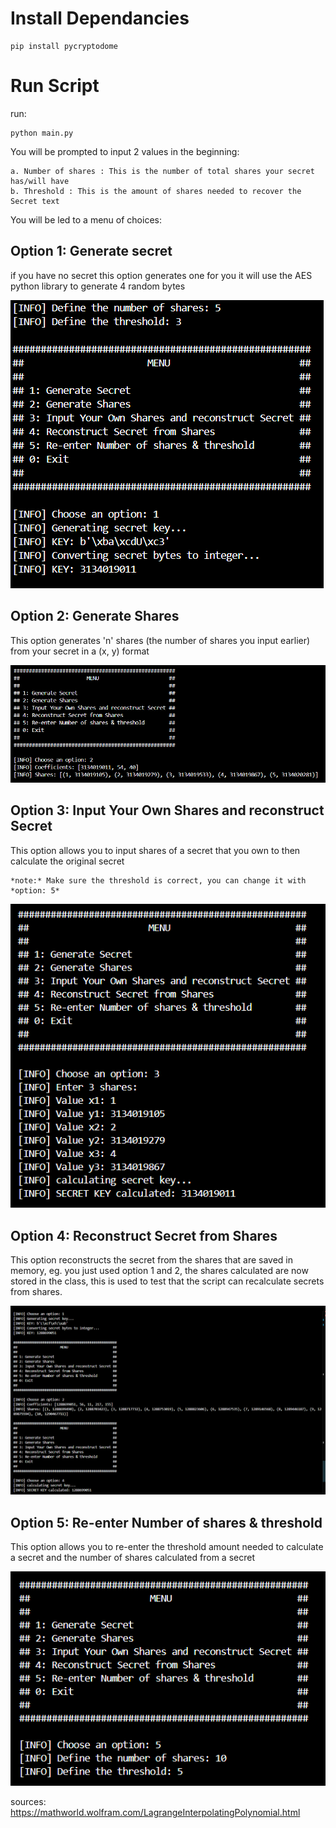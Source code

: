 # Install Dependancies

    pip install pycryptodome

# Run Script
run:

    python main.py

You will be prompted to input 2 values in the beginning:

    a. Number of shares : This is the number of total shares your secret has/will have
    b. Threshold : This is the amount of shares needed to recover the Secret text

You will be led to a menu of choices:

## Option 1: Generate secret

if you have no secret this option generates one for you it will use the AES python library to generate 4 random bytes

![Alt text](pictures/option1.png)

## Option 2: Generate Shares

This option generates 'n' shares (the number of shares you input earlier) from your secret in a (x, y) format     

![Alt text](pictures/option2.png)

## Option 3: Input Your Own Shares and reconstruct Secret

This option allows you to input shares of a secret that you own to then calculate the original secret
    
    *note:* Make sure the threshold is correct, you can change it with *option: 5*

![Alt text](pictures/option3.png)

## Option 4: Reconstruct Secret from Shares

This option reconstructs the secret from the shares that are saved in memory, eg. you just used option 1 and 2, the shares calculated are now stored in the class, this is used to test that the script can recalculate secrets from shares.

![Alt text](pictures/option4.png)

## Option 5: Re-enter Number of shares & threshold

This option allows you to re-enter the threshold amount needed to calculate a secret and the number of shares calculated from a secret

![Alt text](pictures/option5.png)

sources:
https://mathworld.wolfram.com/LagrangeInterpolatingPolynomial.html